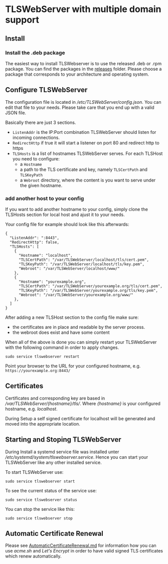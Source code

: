 # TLSWebServer with multiple domain support

## Install

### Install the .deb package

The easiest way to install TLSWebserver is to use the released .deb or .rpm package.
You can find the packages in the [releases](https://github.com/scusi/TLSWebServer/releases) folder.
Please choose a package that corresponds to your architecture and operating system.

## Configure TLSWebServer

The configuration file is located in _/etc/TLSWebServer/config.json_.
You can edit that file to your needs. 
Please take care that you end up with a valid JSON file.

Basically there are just 3 sections.

- `ListenAddr` is the IP:Port combination TLSWebServer should listen for incoming connections.
- `RedirectHttp` if true it will start a listener on port 80 and redirect http to https
- `TLSHosts` is a list of hostnames TLSWebServer serves.
   For each TLSHost you need to configure:
   - a `Hostname`
   - a path to the TLS certificate and key, namely `TLSCertPath` and `TLSKeyPath`
   - a `Webroot` directory, where the content is you want to serve under the given hostname.

### add another host to your config

If you want to add another hostname to your config, simply clone the TLSHosts section 
for local host and ajust it to your needs.

Your config file for example should look like this afterwards:
```
{
  "ListenAddr": ":8443",
  "RedirectHttp": false,
  "TLSHosts": [
    {
      "Hostname": "localhost",
      "TLSCertPath": "/var/TLSWebServer/localhost/tls/cert.pem",
      "TLSKeyPath": "/var/TLSWebServer/localhost/tls/key.pem",
      "Webroot": "/var/TLSWebServer/localhost/www/"
    },
    {
      "Hostname": "yourexample.org",
      "TLSCertPath": "/var/TLSWebServer/yourexample.org/tls/cert.pem",
      "TLSKeyPath": "/var/TLSWebServer/yourexample.org/tls/key.pem",
      "Webroot": "/var/TLSWebServer/yourexample.org/www/"
    },
  ]
}

```

After adding a new TLSHost section to the config file make sure: 
- the certificates are in place and readable by the server process.
- the webroot does exist and have some content

When all of the above is done you can simply restart your TLSWebServer with the following command in order to apply changes.

```
sudo service tlswebserver restart
```

Point your browser to the URL for your configured hostname, e.g. `https://yourexample.org:8443/`

## Certificates

Certificates and corresponding key are based in _/var/TLSWebServer/{hostname}/tls/_.
Where _{hostname}_ is your configured hostname, e.g. _localhost_.

During Setup a self signed certificate for localhost will be generated and moved 
into the appropriate location.

## Starting and Stoping TLSWebServer

During Install a systemd service file was installed unter _/etc/systemd/system/tlswebserver.service_.
Hence you can start your TLSWebServer like any other installed service.

To start TLSWebServer use:
```
sudo service tlswebserver start
```

To see the current status of the service use:
```
sudo service tlswebserver status
```

You can stop the service like this:

```
sudo service tlswebserver stop
```

## Automatic Certificate Renewal

Please see [AutomaticCertificateRenewal.md](AutomaticCertificateRenewal.md) for information how you can use _acme.sh_ and _Let's Encrypt_ in order to have valid signed TLS certificates which renew automatically.
